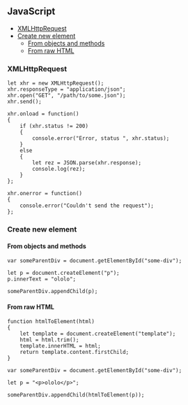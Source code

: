 ## JavaScript

- [XMLHttpRequest](#xmlhttprequest)
- [Create new element](#create-new-element)
  - [From objects and methods](#from-objects-and-methods)
  - [From raw HTML](#from-raw-html)

### XMLHttpRequest

```
let xhr = new XMLHttpRequest();
xhr.responseType = "application/json";
xhr.open("GET", "/path/to/some.json");
xhr.send();

xhr.onload = function()
{
    if (xhr.status != 200)
    {
        console.error("Error, status ", xhr.status);
    }
    else
    {
        let rez = JSON.parse(xhr.response);
        console.log(rez);
    }
};

xhr.onerror = function()
{
    console.error("Couldn't send the request");
};
```

### Create new element

#### From objects and methods

```
var someParentDiv = document.getElementById("some-div");

let p = document.createElement("p");
p.innerText = "ololo";

someParentDiv.appendChild(p);
```

#### From raw HTML

```
function htmlToElement(html)
{
    let template = document.createElement("template");
    html = html.trim();
    template.innerHTML = html;
    return template.content.firstChild;
}

var someParentDiv = document.getElementById("some-div");

let p = "<p>ololo</p>";

someParentDiv.appendChild(htmlToElement(p));
```

